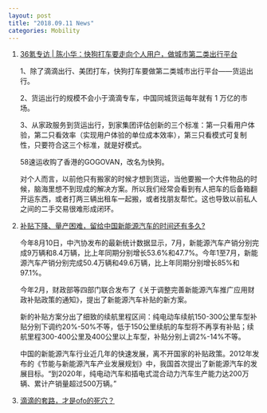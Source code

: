 ```yaml
---
layout: post
title: "2018.09.11 News"
categories: Mobility
---
```


1. [36氪专访 | 陈小华：快狗打车要走向个人用户，做城市第二类出行平台](https://36kr.com/p/5145690.html)

    1、除了滴滴出行、美团打车，快狗打车要做第二类城市出行平台——货运出行。
    
    2、货运出行的规模不会小于滴滴专车，中国同城货运每年就有 1 万亿的市场。
    
    3、从家政服务到货运出行，到家集团评估创新的三个标准：第一只看用户体验，第二只看效率（实现用户体验的单位成本效率），第三只看模式可复制性，只要符合这三个标准，就是好模式。

    58速运收购了香港的GOGOVAN，改名为快狗。

    对个人而言，以前他只有搬家的时候才想到货运，当他要搬一个大件物品的时候，脑海里想不到现成的解决方案。所以我们经常会看到有人把车的后备箱翻开运东西，或者打两三辆出租车一起搬，或者找朋友帮忙。这也导致以前私人之间的二手交易很难形成闭环。

2. [补贴下降、量产困难，留给中国新能源汽车的时间还有多久?](https://36kr.com/p/5152639.html)

    今年8月10日，中汽协发布的最新统计数据显示，7月，新能源汽车产销分别完成9万辆和8.4万辆，比上年同期分别增长53.6%和47.7%。今年1至7月，新能源汽车产销分别完成50.4万辆和49.6万辆，比上年同期分别增长85%和97.1%。

    今年2月，财政部等四部门联合发布了《关于调整完善新能源汽车推广应用财政补贴政策的通知》，提出了新能源汽车补贴的新方案。

    新的补贴方案分出了细致的续航里程区间：纯电动车续航150-300公里车型补贴分别下调约20%-50%不等，低于150公里续航的车型将不再享有补贴；续航里程300-400公里及400公里以上车型，补贴分别上调2%-14%不等。

    中国的新能源汽车行业近几年的快速发展，离不开国家的补贴政策。2012年发布的《节能与新能源汽车产业发展规划》中，我国首次提出了新能源汽车的发展目标。“到2020年，纯电动汽车和插电式混合动力汽车生产能力达200万辆、累计产销量超过500万辆。”

3. [滴滴的套路，才是ofo的死穴？](https://www.huxiu.com/article/261718.html)